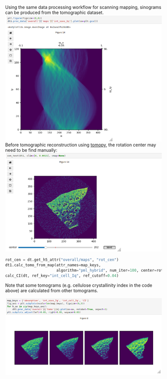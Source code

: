 Using the same data processing workflow for scanning mapping, sinograms can be produced from the tomographic dataset. 
![sinograms](fig/tm_sino_saxs.png)
Before tomographic reconstruction using [tomopy](https://tomopy.readthedocs.io/en/stable/), the rotation center may need to be find manually:
![cen_test](fig/tm_find_center_c.png)

```python
rot_cen = dt.get_h5_attr("overall/maps", "rot_cen")
dt1.calc_tomo_from_map(attr_names=map_keys, 
                       algorithm="pml_hybrid", num_iter=100, center=rot_cen)
calc_CI(dt, ref_key="int_cell_Iq", ref_cutoff=0.04)
```
Note that some tomograms (e.g. cellulose crystallinity index in the code above)
are calculated from other tomograms.

![tomograms](fig/tm_tomograms.png)